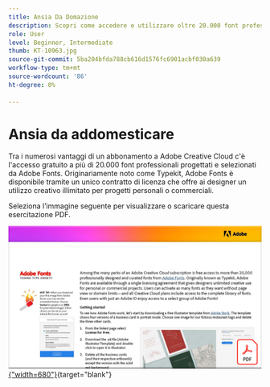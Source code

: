 ```yaml
---
title: Ansia Da Domazione
description: Scopri come accedere e utilizzare oltre 20.000 font professionali in Creative Cloud
role: User
level: Beginner, Intermediate
thumb: KT-10963.jpg
source-git-commit: 5ba204bfda788cb616d1576fc6901acbf030a639
workflow-type: tm+mt
source-wordcount: '86'
ht-degree: 0%

---
```


# Ansia da addomesticare

Tra i numerosi vantaggi di un abbonamento a Adobe Creative Cloud c&#39;è l&#39;accesso gratuito a più di 20.000 font professionali progettati e selezionati da Adobe Fonts. Originariamente noto come Typekit, Adobe Fonts è disponibile tramite un unico contratto di licenza che offre ai designer un utilizzo creativo illimitato per progetti personali o commerciali.

Seleziona l’immagine seguente per visualizzare o scaricare questa esercitazione PDF.

[![Immagine della prima pagina dell’esercitazione](assets/TamingTypeAnxiety.png){&quot;width=680&quot;}](assets/TamingTypeAnxiety.pdf){target=&quot;blank&quot;}